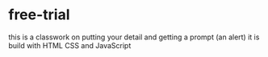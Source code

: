 # free-trial
this is a classwork on putting your detail and getting a prompt (an alert) it is build with HTML CSS and JavaScript
